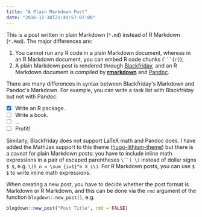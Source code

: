 ```yaml
---
title: "A Plain Markdown Post"
date: "2016-12-30T21:49:57-07:00"
---
```


This is a post written in plain Markdown (`*.md`) instead of R Markdown (`*.Rmd`). The major differences are:

1. You cannot run any R code in a plain Markdown document, whereas in an R Markdown document, you can embed R code chunks (```` ```{r} ````);
2. A plain Markdown post is rendered through [Blackfriday](https://gohugo.io/overview/configuration/), and an R Markdown document is compiled by [**rmarkdown**](http://rmarkdown.rstudio.com) and [Pandoc](http://pandoc.org).

There are many differences in syntax between Blackfriday's Markdown and Pandoc's Markdown. For example, you can write a task list with Blackfriday but not with Pandoc:

- [x] Write an R package.
- [ ] Write a book.
- [ ] ...
- [ ] Profit!

Similarly, Blackfriday does not support LaTeX math and Pandoc does. I have added the MathJax support to this theme ([hugo-lithium-theme](https://github.com/yihui/hugo-lithium-theme)) but there is a caveat for plain Markdown posts: you have to include inline math expressions in  a pair of escaped parentheses `\``( \)` instead of dollar signs `$ $`, e.g. `\(S_n = \sum_{i=1}^n X_i\)`. For R Markdown posts, you can use `$ $` to write inline math expressions.

When creating a new post, you have to decide whether the post format is Markdown or R Markdown, and this can be done via the `rmd` argument of the function `blogdown::new_post()`, e.g.

```r
blogdown::new_post("Post Title", rmd = FALSE)
```
